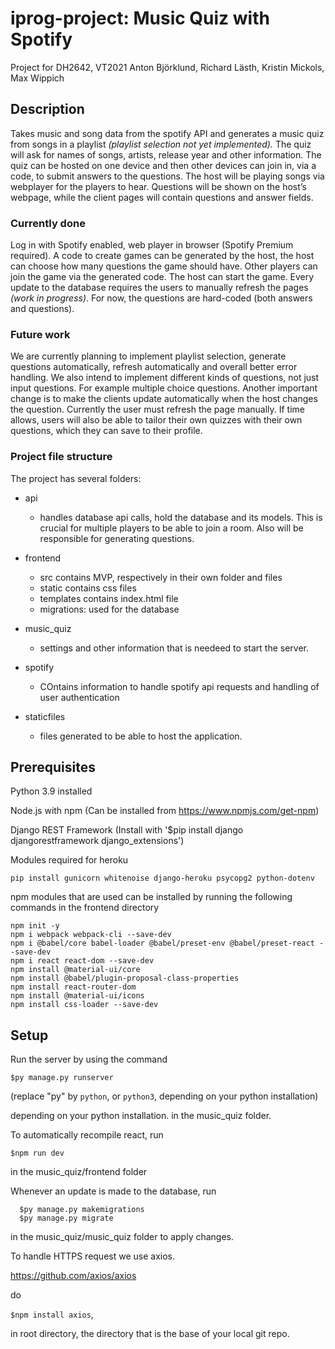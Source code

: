 # iprog-project: Music Quiz with Spotify
Project for DH2642, VT2021
Anton Björklund, Richard Lästh, Kristin Mickols, Max Wippich

## Description

Takes music and song data from the spotify API and generates a music quiz from songs in a playlist *(playlist selection not yet implemented).*
The quiz will ask for names of songs, artists, release year and other information. 
The quiz can be hosted on one device and then other devices can join in, via a code, to submit answers to the questions. The host will be playing songs via webplayer for the players to hear. 
Questions will be shown on the host’s webpage, while the client pages will contain questions and answer fields. 

### Currently done

Log in with Spotify enabled, web player in browser (Spotify Premium required).
A code to create games can be generated by the host, the host can choose how many questions the game should have.
Other players can join the game via the generated code.
The host can start the game. Every update to the database requires the users to manually refresh the pages *(work in progress)*.
For now, the questions are hard-coded (both answers and questions). 

### Future work

We are currently planning to implement playlist selection, generate questions automatically, refresh automatically and overall better error handling. We also intend to implement different kinds of questions, not just input questions. For example multiple choice questions. Another important change is to make the clients update automatically when the host changes the question. Currently the user must refresh the page manually. If time allows, users will also be able to tailor their own quizzes with their own questions, which they can save to their profile.

### Project file structure

The project has several folders:
* api
    * handles database api calls, hold the database and its models. This is crucial for multiple players to be able to join a room. Also will be responsible for generating questions.

* frontend
    * src contains MVP, respectively in their own folder and files 
    * static contains css files
    * templates contains index.html file
    * migrations: used for the database
    
* music_quiz
    * settings and other information that is needeed to start the server.

* spotify
    * COntains information to handle spotify api requests and handling of user authentication

* staticfiles
    * files generated to be able to host the application.



## Prerequisites
Python 3.9 installed

Node.js with npm (Can be installed from https://www.npmjs.com/get-npm)

Django REST Framework (Install with '$pip install django djangorestframework django_extensions')

Modules required for heroku 

```
pip install gunicorn whitenoise django-heroku psycopg2 python-dotenv
```

npm modules that are used can be installed by running the following commands in the frontend directory
```
npm init -y
npm i webpack webpack-cli --save-dev
npm i @babel/core babel-loader @babel/preset-env @babel/preset-react --save-dev
npm i react react-dom --save-dev
npm install @material-ui/core
npm install @babel/plugin-proposal-class-properties
npm install react-router-dom
npm install @material-ui/icons
npm install css-loader --save-dev
```

## Setup
Run the server by using the command

  ```$py manage.py runserver```

(replace "py" by ```python```, or ```python3```, depending on your python installation)

  depending on your python installation.
in the music_quiz folder.

To automatically recompile react, run

  ```$npm run dev```

in the music_quiz/frontend folder


Whenever an update is made to the database, run
```
  $py manage.py makemigrations
  $py manage.py migrate
```
in the music_quiz/music_quiz folder to apply changes.

To handle HTTPS request we use axios.

https://github.com/axios/axios

do 

```$npm install axios```,

in root directory, the directory that is the base of your local git 
repo.
